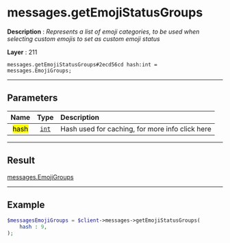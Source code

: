 # messages.getEmojiStatusGroups

**Description** : *Represents a list of emoji categories, to be used when selecting custom emojis to set as custom emoji status*

**Layer** : 211

```tl
messages.getEmojiStatusGroups#2ecd56cd hash:int = messages.EmojiGroups;
```

---

## Parameters

| Name | Type | Description |
| :---: | :---: | :--- |
| <mark>hash</mark> | [`int`](type/int) | Hash used for caching, for more info click here |

---

## Result

[messages.EmojiGroups](type/messages.EmojiGroups)

---

## Example

```php
$messagesEmojiGroups = $client->messages->getEmojiStatusGroups(
	hash : 9,
);
```